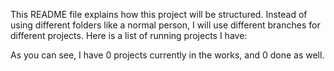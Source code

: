 This README file explains how this project will be structured. Instead of using different folders like a normal person, I will use different branches for different projects. Here is a list of running projects I have:

As you can see, I have 0 projects currently in the works, and 0 done as well.